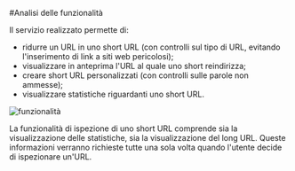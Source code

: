 #Analisi delle funzionalità

Il servizio realizzato permette di:

- ridurre un URL in uno short URL (con controlli sul tipo di URL, evitando l'inserimento di link a siti web pericolosi);
- visualizzare in anteprima l'URL al quale uno short reindirizza;
- creare short URL personalizzati (con controlli sulle parole non ammesse);
- visualizzare statistiche riguardanti uno short URL.

![funzionalità](https://github.com/GruppoPBDMNG-7/shortify.me/blob/master/Documentation/images/funziolalit%C3%A0.png)

La funzionalità di ispezione di uno short URL comprende sia la visualizzazione delle statistiche, sia la visualizzazione del long URL. Queste informazioni verranno richieste tutte una sola volta quando l'utente decide di ispezionare un'URL.
